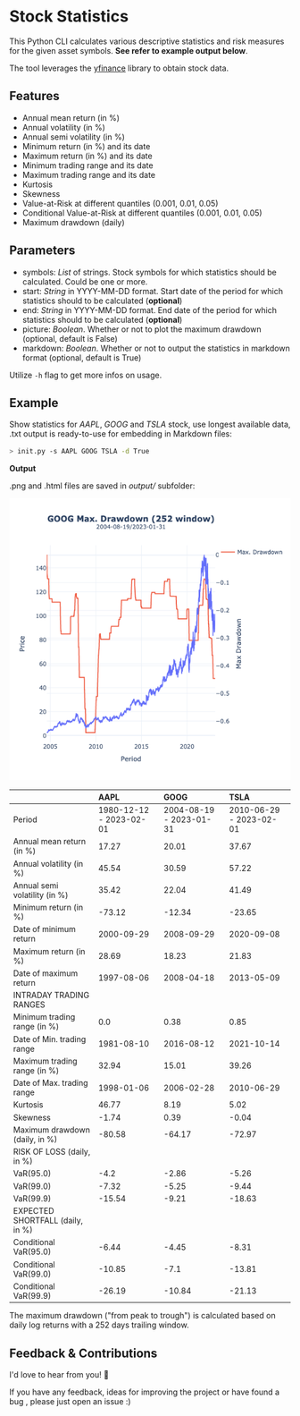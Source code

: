 # Stock Statistics

This Python CLI calculates various descriptive statistics and risk measures for the given asset symbols. **See refer to example output below**. 

The tool leverages the [yfinance](https://pypi.org/project/yfinance/) library to obtain stock data.

## Features

- Annual mean return (in %)
- Annual volatility (in %)
- Annual semi volatility (in %)
- Minimum return (in %) and its date
- Maximum return (in %) and its date
- Minimum trading range and its date
- Maximum trading range and its date
- Kurtosis
- Skewness
- Value-at-Risk at different quantiles (0.001, 0.01, 0.05)
- Conditional Value-at-Risk at different quantiles (0.001, 0.01, 0.05)
- Maximum drawdown (daily)

## Parameters

- symbols: *List* of strings. Stock symbols for which statistics should be calculated. Could be one or more.
- start: *String* in YYYY-MM-DD format. Start date of the period for which statistics should to be calculated (**optional**)
- end: *String* in YYYY-MM-DD format. End date of the period for which statistics should to be calculated (**optional**)
- picture: *Boolean*. Whether or not to plot the maximum drawdown (optional, default is False)
- markdown: *Boolean*. Whether or not to output the statistics in markdown format (optional, default is True)


Utilize `-h` flag to get more infos on usage.

## Example

Show statistics for *AAPL*, *GOOG* and *TSLA* stock, use longest available data, .txt output is ready-to-use for embedding in Markdown files:

```Bash
> init.py -s AAPL GOOG TSLA -d True 
```

**Output**

.png and .html files are saved in *output/* subfolder:

![Example 1 - Output (.png and .html available)](/GOOG_statistics_2004-08-19-2023-01-31_True.png)



|                                  | AAPL                    | GOOG                    | TSLA                    |
|:---------------------------------|:------------------------|:------------------------|:------------------------|
| Period                           | 1980-12-12 - 2023-02-01 | 2004-08-19 - 2023-01-31 | 2010-06-29 - 2023-02-01 |
| Annual mean return (in %)        | 17.27                   | 20.01                   | 37.67                   |
| Annual volatility (in %)         | 45.54                   | 30.59                   | 57.22                   |
| Annual semi volatility (in %)    | 35.42                   | 22.04                   | 41.49                   |
| Minimum return (in %)            | -73.12                  | -12.34                  | -23.65                  |
| Date of minimum return           | 2000-09-29              | 2008-09-29              | 2020-09-08              |
| Maximum return (in %)            | 28.69                   | 18.23                   | 21.83                   |
| Date of maximum return           | 1997-08-06              | 2008-04-18              | 2013-05-09              |
| INTRADAY TRADING RANGES          |                         |                         |                         |
| Minimum trading range (in %)     | 0.0                     | 0.38                    | 0.85                    |
| Date of Min. trading range       | 1981-08-10              | 2016-08-12              | 2021-10-14              |
| Maximum trading range (in %)     | 32.94                   | 15.01                   | 39.26                   |
| Date of Max. trading range       | 1998-01-06              | 2006-02-28              | 2010-06-29              |
| Kurtosis                         | 46.77                   | 8.19                    | 5.02                    |
| Skewness                         | -1.74                   | 0.39                    | -0.04                   |
| Maximum drawdown (daily, in %)   | -80.58                  | -64.17                  | -72.97                  |
| RISK OF LOSS (daily, in %)       |                         |                         |                         |
| VaR(95.0)                        | -4.2                    | -2.86                   | -5.26                   |
| VaR(99.0)                        | -7.32                   | -5.25                   | -9.44                   |
| VaR(99.9)                        | -15.54                  | -9.21                   | -18.63                  |
| EXPECTED SHORTFALL (daily, in %) |                         |                         |                         |
| Conditional VaR(95.0)            | -6.44                   | -4.45                   | -8.31                   |
| Conditional VaR(99.0)            | -10.85                  | -7.1                    | -13.81                  |
| Conditional VaR(99.9)            | -26.19                  | -10.84                  | -21.13                  |



The maximum drawdown ("from peak to trough") is calculated based on daily log returns with a 252 days trailing window.


## Feedback & Contributions

I'd love to hear from you! 🙏 

If you have any feedback, ideas for improving the project or have found a bug , please just open an issue :)


